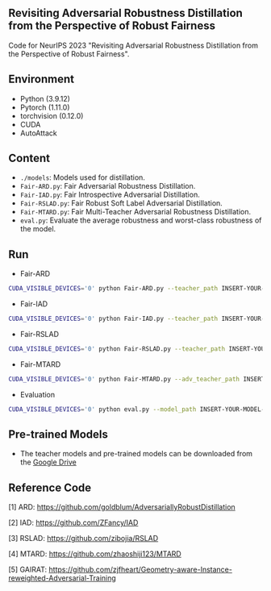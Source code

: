 ## Revisiting Adversarial Robustness Distillation from the Perspective of Robust Fairness

Code for NeurIPS 2023 "Revisiting Adversarial Robustness Distillation from the Perspective of Robust Fairness".

## Environment

- Python (3.9.12)
- Pytorch (1.11.0)
- torchvision (0.12.0)
- CUDA
- AutoAttack

## Content

- ```./models```: Models used for distillation.
- ```Fair-ARD.py```: Fair Adversarial Robustness Distillation.
- ```Fair-IAD.py```: Fair Introspective Adversarial Distillation.
- ```Fair-RSLAD.py```: Fair Robust Soft Label Adversarial Distillation.
- ```Fair-MTARD.py```: Fair Multi-Teacher Adversarial Robustness Distillation.
- ```eval.py```:  Evaluate the average robustness and worst-class robustness of the model.

## Run

- Fair-ARD
```bash
CUDA_VISIBLE_DEVICES='0' python Fair-ARD.py --teacher_path INSERT-YOUR-TEACHER-PATH --beta 2.0
```

- Fair-IAD
```bash
CUDA_VISIBLE_DEVICES='0' python Fair-IAD.py --teacher_path INSERT-YOUR-TEACHER-PATH --beta 2.0
```

- Fair-RSLAD

```bash
CUDA_VISIBLE_DEVICES='0' python Fair-RSLAD.py --teacher_path INSERT-YOUR-TEACHER-PATH --beta 2.0
```

- Fair-MTARD

```bash
CUDA_VISIBLE_DEVICES='0' python Fair-MTARD.py --adv_teacher_path INSERT-YOUR-ADV-TEACHER-PATH --nat_teacher_path INSERT-YOUR-NAT-TEACHER-PATH --beta 2.0
```

- Evaluation

```bash
CUDA_VISIBLE_DEVICES='0' python eval.py --model_path INSERT-YOUR-MODEL-PATH
```

## Pre-trained Models

- The teacher models and pre-trained models can be downloaded from the [Google Drive](https://drive.google.com/drive/folders/1LQ24_b6-cw8V4H6u48Tb-HfhTg4XEJzK?usp=drive_link)

## Reference Code

[1] ARD: https://github.com/goldblum/AdversariallyRobustDistillation

[2] IAD: https://github.com/ZFancy/IAD

[3] RSLAD: https://github.com/zibojia/RSLAD

[4] MTARD: https://github.com/zhaoshiji123/MTARD

[5] GAIRAT: https://github.com/zjfheart/Geometry-aware-Instance-reweighted-Adversarial-Training